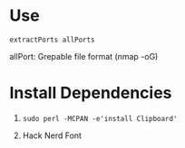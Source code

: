 
# Use
`extractPorts allPorts`

allPort: Grepable file format (nmap -oG)


# Install Dependencies

1) `sudo perl -MCPAN -e'install Clipboard'`

2) Hack Nerd Font
